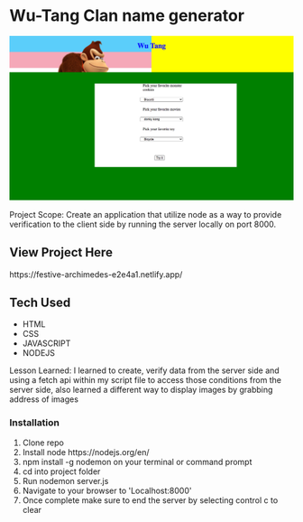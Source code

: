 <h1> Wu-Tang Clan name generator </h1>

 ![Alt Text](https://raw.githubusercontent.com/JohnbelMDev/wu-tang-generator-bootcamp/answer/image.png)
 
 
 
 
 <p> Project Scope: Create an application that utilize node as a way to provide verification to the client side by running the server locally on port 8000. 
</p>
<h2> View Project Here </h2>
https://festive-archimedes-e2e4a1.netlify.app/

<h2> Tech Used </h2>
  <ul> 
    <li> HTML</li>
    <li>CSS</li>
    <li> JAVASCRIPT</li>
    <li>NODEJS</li>
  </ul>

Lesson Learned:
I learned to create, verify data from the server side and using a fetch api within my script file to access those conditions from the server side, also learned a different way to display images by grabbing  address of images

   <h3> Installation </h3>
     <ol> 
       <li> Clone repo </li>
       <li> Install node https://nodejs.org/en/ </li>
       <li> npm install -g nodemon on your terminal or command prompt</li>
       <li> cd into project folder  </li>
       <li> Run nodemon server.js </li>
       <li> Navigate to your browser to 'Localhost:8000' </li>
       <li>Once complete make sure to end the server by selecting control c to clear</li>
      </ol>
